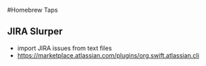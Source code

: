 #Homebrew Taps

## JIRA Slurper
* import JIRA issues from text files
* https://marketplace.atlassian.com/plugins/org.swift.atlassian.cli